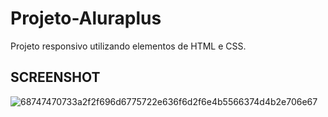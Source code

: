 # Projeto-Aluraplus
Projeto responsivo utilizando elementos de HTML e CSS.

## SCREENSHOT
![68747470733a2f2f696d6775722e636f6d2f6e4b5566374d4b2e706e67](https://user-images.githubusercontent.com/105478673/219820046-69347cba-7960-444a-ac4a-511057328b89.png)
